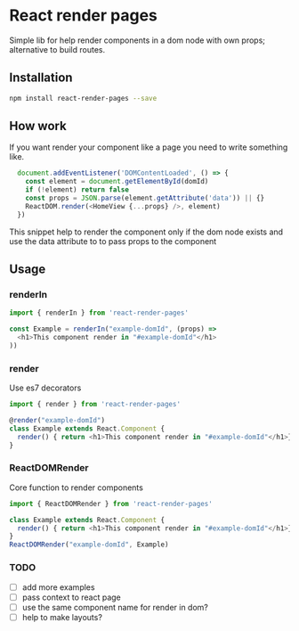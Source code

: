 # React render pages

Simple lib for help render components in a dom node with own props; alternative to build routes.

## Installation
```sh
npm install react-render-pages --save
```

## How work

If you want render your component like a page you need to write something like.

```js
  document.addEventListener('DOMContentLoaded', () => {
    const element = document.getElementById(domId)
    if (!element) return false
    const props = JSON.parse(element.getAttribute('data')) || {}
    ReactDOM.render(<HomeView {...props} />, element)
  })
```

This snippet help to render the component only if the dom node exists and use the data attribute to to pass props to the component

## Usage

### renderIn

```javascript
import { renderIn } from 'react-render-pages'

const Example = renderIn("example-domId", (props) =>
  <h1>This component render in "#example-domId"</h1>
))
```

### render
Use es7 decorators
```javascript
import { render } from 'react-render-pages'

@render("example-domId")
class Example extends React.Component {
  render() { return <h1>This component render in "#example-domId"</h1>}
}
```

### ReactDOMRender
Core function to render components

```javascript
import { ReactDOMRender } from 'react-render-pages'

class Example extends React.Component {
  render() { return <h1>This component render in "#example-domId"</h1>}
}
ReactDOMRender("example-domId", Example)
```

### TODO
- [ ] add more examples
- [ ] pass context to react page
- [ ] use the same component name for render in dom?
- [ ] help to make layouts?
